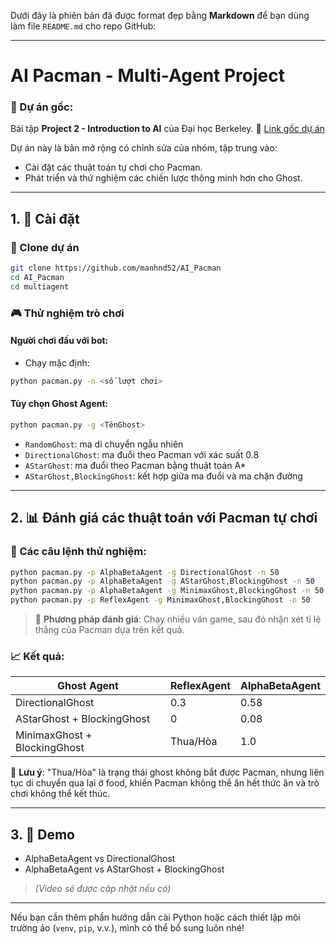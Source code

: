 Dưới đây là phiên bản đã được format đẹp bằng **Markdown** để bạn dùng làm file `README.md` cho repo GitHub:

---

# AI Pacman - Multi-Agent Project

### 📌 Dự án gốc:

Bài tập **Project 2 - Introduction to AI** của Đại học Berkeley.
🔗 [Link gốc dự án](https://inst.eecs.berkeley.edu/~cs188/fa24/projects/proj2/)

Dự án này là bản mở rộng có chỉnh sửa của nhóm, tập trung vào:

* Cài đặt các thuật toán tự chơi cho Pacman.
* Phát triển và thử nghiệm các chiến lược thông minh hơn cho Ghost.

---

## 1. 🚀 Cài đặt

### 📂 Clone dự án

```bash
git clone https://github.com/manhnd52/AI_Pacman
cd AI_Pacman
cd multiagent
```

### 🎮 Thử nghiệm trò chơi

#### Người chơi đấu với bot:

* Chạy mặc định:

```bash
python pacman.py -n <số lượt chơi>
```

#### Tùy chọn Ghost Agent:

```bash
python pacman.py -g <TênGhost>
```

* `RandomGhost`: ma di chuyển ngẫu nhiên
* `DirectionalGhost`: ma đuổi theo Pacman với xác suất 0.8
* `AStarGhost`: ma đuổi theo Pacman bằng thuật toán A\*
* `AStarGhost,BlockingGhost`: kết hợp giữa ma đuổi và ma chặn đường

---

## 2. 📊 Đánh giá các thuật toán với Pacman tự chơi

### 📜 Các câu lệnh thử nghiệm:

```bash
python pacman.py -p AlphaBetaAgent -g DirectionalGhost -n 50
python pacman.py -p AlphaBetaAgent -g AStarGhost,BlockingGhost -n 50
python pacman.py -p AlphaBetaAgent -g MinimaxGhost,BlockingGhost -n 50
python pacman.py -p ReflexAgent -g MinimaxGhost,BlockingGhost -n 50
```

> 🎯 **Phương pháp đánh giá**:
> Chạy nhiều ván game, sau đó nhận xét tỉ lệ thắng của Pacman dựa trên kết quả.

### 📈 Kết quả:

| Ghost Agent                  | ReflexAgent | AlphaBetaAgent |
| ---------------------------- | ----------- | -------------- |
| DirectionalGhost             | 0.3         | 0.58           |
| AStarGhost + BlockingGhost   | 0           | 0.08           |
| MinimaxGhost + BlockingGhost | Thua/Hòa    | 1.0            |

📌 **Lưu ý**:
"Thua/Hòa" là trạng thái ghost không bắt được Pacman, nhưng liên tục di chuyển qua lại ở food, khiến Pacman không thể ăn hết thức ăn và trò chơi không thể kết thúc.

---

## 3. 🎥 Demo

* AlphaBetaAgent vs DirectionalGhost
* AlphaBetaAgent vs AStarGhost + BlockingGhost

> *(Video sẽ được cập nhật nếu có)*

---

Nếu bạn cần thêm phần hướng dẫn cài Python hoặc cách thiết lập môi trường ảo (`venv`, `pip`, v.v.), mình có thể bổ sung luôn nhé!
